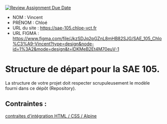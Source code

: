 [![Review Assignment Due Date](https://classroom.github.com/assets/deadline-readme-button-24ddc0f5d75046c5622901739e7c5dd533143b0c8e959d652212380cedb1ea36.svg)](https://classroom.github.com/a/kGMeGFDJ)
- NOM : Vincent
- PRÉNOM : Chloé
- URL du site : https://sae-105.chloe-vct.fr
- URL FIGMA : https://www.figma.com/file/JkzSDJq2pGZnL8mHB82SJG/SAE_105_Chlo%C3%A9-Vincent?type=design&node-id=1%3A2&mode=design&t=lDKMeB2Et4M70euV-1

# Structure de départ pour la SAE 105.

La structure de votre projet doit respecter scrupuleusement le modèle fourni dans ce dépôt (Repository).

## Contraintes :
[contraites d'intégration HTML / CSS / Alpine](https://moodle.univ-fcomte.fr/mod/page/view.php?id=645799)
